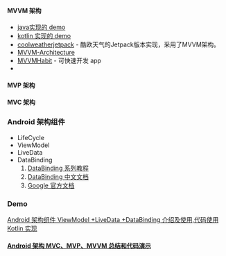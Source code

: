 #### MVVM 架构

- [java实现的 demo](https://github.com/mengjingbo/ViewModelAndLiveDataSample)
- [kotlin 实现的 demo](https://github.com/hgncxzy/ViewModelAndLiveDataSample    )
- [coolweatherjetpack](https://github.com/guolindev/coolweatherjetpack) - 酷欧天气的Jetpack版本实现，采用了MVVM架构。
- [MVVM-Architecture](https://github.com/qingmei2/MVVM-Architecture)
- [MVVMHabit](https://github.com/goldze/MVVMHabit) - 可快速开发 app
- 

#### MVP 架构

#### MVC 架构

### Android 架构组件

- LifeCycle
- ViewModel
- LiveData
- DataBinding
  1. [ DataBinding 系列教程](https://www.jianshu.com/p/53925ccb900e)
  2. [DataBinding 中文文档](https://www.jianshu.com/p/a5f5fc9484a4)
  3. [Google 官方文档](https://developer.android.google.cn/topic/libraries/data-binding/index.html)

### Demo

[Android 架构组件 ViewModel +LiveData +DataBinding 介绍及使用,代码使用 Kotlin 实现]( https://github.com/hgncxzy/ViewModelAndLiveDataSample)

#### [Android 架构 MVC、MVP、MVVM 总结和代码演示](https://github.com/hgncxzy/android-architecture-demo)





